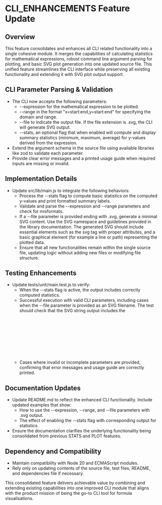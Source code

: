# CLI_ENHANCEMENTS Feature Update

## Overview
This feature consolidates and enhances all CLI related functionality into a single cohesive module. It merges the capabilities of calculating statistics for mathematical expressions, robust command line argument parsing for plotting, and basic SVG plot generation into one updated source file. This unified feature streamlines the CLI interface while preserving all existing functionality and extending it with SVG plot output support.

## CLI Parameter Parsing & Validation
- The CLI now accepts the following parameters:
  - --expression for the mathematical expression to be plotted.
  - --range in the format "x=start:end,y=start:end" for specifying the domain and range.
  - --file to indicate the output file. If the file extension is .svg, the CLI will generate SVG output.
  - --stats, an optional flag that when enabled will compute and display summary statistics (minimum, maximum, average) for y-values derived from the expression.
- Extend the argument schema in the source file using available libraries like zod to validate each parameter.
- Provide clear error messages and a printed usage guide when required inputs are missing or invalid.

## Implementation Details
- Update src/lib/main.js to integrate the following behaviors:
  - Process the --stats flag to compute basic statistics on the computed y-values and print formatted summary labels.
  - Validate and parse the --expression and --range parameters and check for misformats.
  - If a --file parameter is provided ending with .svg, generate a minimal SVG content. Use the SVG namespace and guidelines provided in the library documentation. The generated SVG should include essential elements such as the svg tag with proper attributes, and a basic graphical element (for example a line or path) representing the plotted data.
  - Ensure that all new functionalities remain within the single source file, updating logic without adding new files or modifying file structure.

## Testing Enhancements
- Update tests/unit/main.test.js to verify:
  - When the --stats flag is active, the output includes correctly computed statistics.
  - Successful execution with valid CLI parameters, including cases when the --file parameter is provided as an SVG filename. The test should check that the SVG string output includes the <svg> element.
  - Cases where invalid or incomplete parameters are provided, confirming that error messages and usage guide are correctly printed.

## Documentation Updates
- Update README.md to reflect the enhanced CLI functionality. Include updated examples that show:
  - How to use the --expression, --range, and --file parameters with .svg output.
  - The effect of enabling the --stats flag with corresponding output for statistics.
- Ensure the documentation clarifies the underlying functionality being consolidated from previous STATS and PLOT features.

## Dependency and Compatibility
- Maintain compatibility with Node 20 and ECMAScript modules.
- Rely only on updating contents of the source file, test files, README, and dependencies file if necessary.

This consolidated feature delivers achievable value by combining and extending existing capabilities into one improved CLI module that aligns with the product mission of being the go-to CLI tool for formula visualisations.